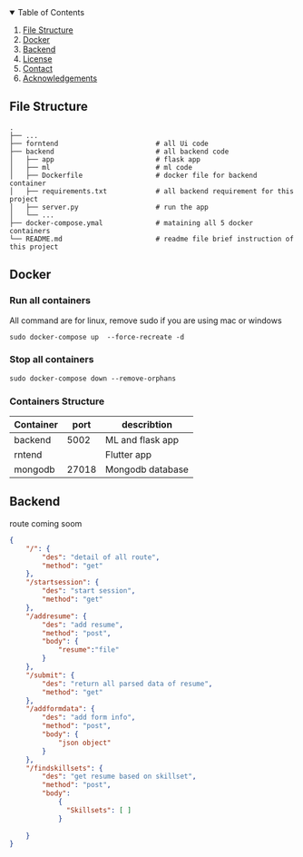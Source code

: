 <details open="open">
  <summary>Table of Contents</summary>
  <ol>
    <li><a href="#File Structure">File Structure</a></li>
    <li><a href="#Docker">Docker</a></li>
    <li><a href="#Backend">Backend</a></li>
    <li><a href="#license">License</a></li>
    <li><a href="#contact">Contact</a></li>
    <li><a href="#acknowledgements">Acknowledgements</a></li>
  </ol>
</details>



## File Structure
    .
    ├── ...
    ├── forntend                        # all Ui code
    ├── backend                         # all backend code
    │   ├── app                         # flask app 
    │   ├── ml                          # ml code
    │   ├── Dockerfile                  # docker file for backend container
    │   ├── requirements.txt            # all backend requirement for this project
    │   ├── server.py                   # run the app
    │   └── ...
    ├── docker-compose.ymal             # mataining all 5 docker containers
    └── README.md                       # readme file brief instruction of this project

## Docker
### Run all containers
All command are for linux, remove sudo if you are using mac or windows
```
sudo docker-compose up  --force-recreate -d  
```
### Stop all containers
```
sudo docker-compose down --remove-orphans
```

### Containers Structure
Container | port | describtion     
--- | --- | --- 
backend | 5002 | ML and flask app
rntend |        | Flutter app
mongodb | 27018 | Mongodb database

## Backend
route coming soom
```json
{
    "/": {
        "des": "detail of all route",
        "method": "get"
    },
    "/startsession": {
        "des": "start session",
        "method": "get"
    },
    "/addresume": {
        "des": "add resume",
        "method": "post",
        "body": {
            "resume":"file"
        }
    },
    "/submit": {
        "des": "return all parsed data of resume",
        "method": "get"
    },
    "/addformdata": {
        "des": "add form info",
        "method": "post",
        "body": {
            "json object"
        }
    },
    "/findskillsets": {
        "des": "get resume based on skillset",
        "method": "post",
        "body": 
            {
              "Skillsets": [ ]
            }
        
    }
}
```
